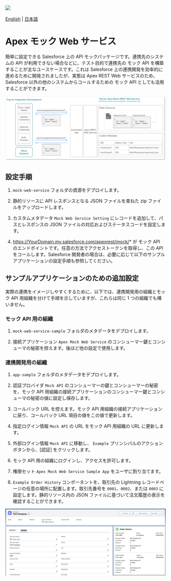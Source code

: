 ![](https://img.shields.io/badge/coverage-100%25-brightgreen.svg)

[English](README.md) | [日本語](README.ja.md)

# Apex モック Web サービス

簡単に設定できる Salesforce 上の API モックパッケージです。連携先のシステムの API が利用できない場合などに、テスト目的で連携先の モック API を構築することが主なユースケースです。これは Salesforce 上の連携開発を効率的に進めるために開発されましたが、実態は Apex REST Web サービスのため、Salesforce 以外の他のシステムからコールするための モック API としても活用することができます。

![](img/overview.png)

## 設定手順

1. `mock-web-service` フォルダの資源をデプロイします。

2. 静的リソースに API レスポンスとなる JSON ファイルを束ねた zip ファイルをアップロードします。

3. カスタムメタデータ `Mock Web Service Setting` にレコードを追加して、パスとレスポンスの JSON ファイルの対応およびステータスコードを設定します。

4. https://YourDomain.my.salesforce.com/apexrest/mock/* が モック API のエンドポイントです。任意の方法でアクセストークンを取得し、この API をコールします。Salesforce 開発者の場合は、必要に応じて以下のサンプルアプリケーションの設定手順も参照してください。

## サンプルアプリケーションのための追加設定
実際の連携をイメージしやすくするために、以下では、連携開発用の組織とモック API 用組織を分けて手順を示していますが、これらは同じ 1 つの組織でも構いません。

### モック API 用の組織

1. `mock-web-service-sample` フォルダのメタデータをデプロイします。

2. 接続アプリケーション `Apex Mock Web Service` のコンシューマー鍵とコンシューマの秘密を控えます。後ほど他の設定で使用します。

### 連携開発用の組織

1. `app-sample` フォルダのメタデータをデプロイします。

2. 認証プロバイダ `Mock API` のコンシューマーの鍵とコンシューマーの秘密を、モック API 用組織の接続アプリケーションのコンシューマー鍵とコンシューマの秘密の値に設定し保存します。

3. コールバック URL を控えます。モック API 用組織の接続アプリケーションに戻り、コールバック URL 項目の値をこの値で更新します。

4. 指定ログイン情報 `Mock API` の URL をモック API 用組織の URL に更新します。

5. 外部ログイン情報 `Mock API` に移動し、 `Example` プリンシパルのアクションボタンから、[認証] をクリックします。

6. モック API 用の組織にログインし、アクセスを許可します。

7. 権限セット `Apex Mock Web Service Sample App` をユーザに割り当てます。

8. `Example Order History` コンポーネントを、取引先の Lightning レコードページの任意の場所に配置します。取引先番号を `0001`、`0002`、または `0003` に設定します。静的リソース内の JSON ファイルに基づいて注文履歴の表示を確認することができます。

![](img/account_detail.png)
